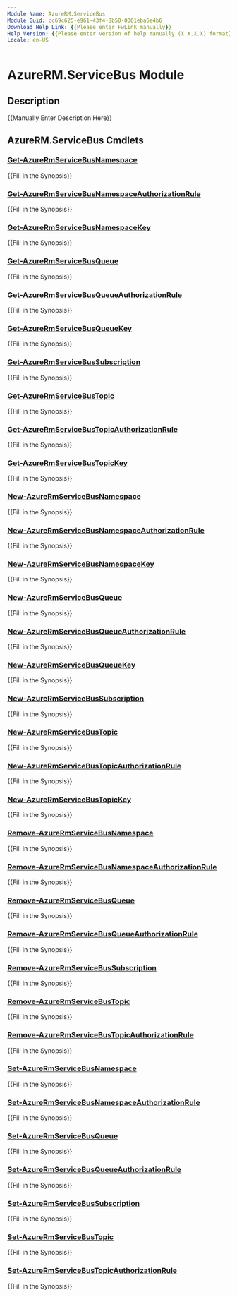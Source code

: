 ```yaml
---
Module Name: AzureRM.ServiceBus
Module Guid: cc69c625-e961-43f4-8b50-0061eba6e4b6
Download Help Link: {{Please enter FwLink manually}}
Help Version: {{Please enter version of help manually (X.X.X.X) format}}
Locale: en-US
---
```


# AzureRM.ServiceBus Module
## Description
{{Manually Enter Description Here}}

## AzureRM.ServiceBus Cmdlets
### [Get-AzureRmServiceBusNamespace](Get-AzureRmServiceBusNamespace.md)
{{Fill in the Synopsis}}

### [Get-AzureRmServiceBusNamespaceAuthorizationRule](Get-AzureRmServiceBusNamespaceAuthorizationRule.md)
{{Fill in the Synopsis}}

### [Get-AzureRmServiceBusNamespaceKey](Get-AzureRmServiceBusNamespaceKey.md)
{{Fill in the Synopsis}}

### [Get-AzureRmServiceBusQueue](Get-AzureRmServiceBusQueue.md)
{{Fill in the Synopsis}}

### [Get-AzureRmServiceBusQueueAuthorizationRule](Get-AzureRmServiceBusQueueAuthorizationRule.md)
{{Fill in the Synopsis}}

### [Get-AzureRmServiceBusQueueKey](Get-AzureRmServiceBusQueueKey.md)
{{Fill in the Synopsis}}

### [Get-AzureRmServiceBusSubscription](Get-AzureRmServiceBusSubscription.md)
{{Fill in the Synopsis}}

### [Get-AzureRmServiceBusTopic](Get-AzureRmServiceBusTopic.md)
{{Fill in the Synopsis}}

### [Get-AzureRmServiceBusTopicAuthorizationRule](Get-AzureRmServiceBusTopicAuthorizationRule.md)
{{Fill in the Synopsis}}

### [Get-AzureRmServiceBusTopicKey](Get-AzureRmServiceBusTopicKey.md)
{{Fill in the Synopsis}}

### [New-AzureRmServiceBusNamespace](New-AzureRmServiceBusNamespace.md)
{{Fill in the Synopsis}}

### [New-AzureRmServiceBusNamespaceAuthorizationRule](New-AzureRmServiceBusNamespaceAuthorizationRule.md)
{{Fill in the Synopsis}}

### [New-AzureRmServiceBusNamespaceKey](New-AzureRmServiceBusNamespaceKey.md)
{{Fill in the Synopsis}}

### [New-AzureRmServiceBusQueue](New-AzureRmServiceBusQueue.md)
{{Fill in the Synopsis}}

### [New-AzureRmServiceBusQueueAuthorizationRule](New-AzureRmServiceBusQueueAuthorizationRule.md)
{{Fill in the Synopsis}}

### [New-AzureRmServiceBusQueueKey](New-AzureRmServiceBusQueueKey.md)
{{Fill in the Synopsis}}

### [New-AzureRmServiceBusSubscription](New-AzureRmServiceBusSubscription.md)
{{Fill in the Synopsis}}

### [New-AzureRmServiceBusTopic](New-AzureRmServiceBusTopic.md)
{{Fill in the Synopsis}}

### [New-AzureRmServiceBusTopicAuthorizationRule](New-AzureRmServiceBusTopicAuthorizationRule.md)
{{Fill in the Synopsis}}

### [New-AzureRmServiceBusTopicKey](New-AzureRmServiceBusTopicKey.md)
{{Fill in the Synopsis}}

### [Remove-AzureRmServiceBusNamespace](Remove-AzureRmServiceBusNamespace.md)
{{Fill in the Synopsis}}

### [Remove-AzureRmServiceBusNamespaceAuthorizationRule](Remove-AzureRmServiceBusNamespaceAuthorizationRule.md)
{{Fill in the Synopsis}}

### [Remove-AzureRmServiceBusQueue](Remove-AzureRmServiceBusQueue.md)
{{Fill in the Synopsis}}

### [Remove-AzureRmServiceBusQueueAuthorizationRule](Remove-AzureRmServiceBusQueueAuthorizationRule.md)
{{Fill in the Synopsis}}

### [Remove-AzureRmServiceBusSubscription](Remove-AzureRmServiceBusSubscription.md)
{{Fill in the Synopsis}}

### [Remove-AzureRmServiceBusTopic](Remove-AzureRmServiceBusTopic.md)
{{Fill in the Synopsis}}

### [Remove-AzureRmServiceBusTopicAuthorizationRule](Remove-AzureRmServiceBusTopicAuthorizationRule.md)
{{Fill in the Synopsis}}

### [Set-AzureRmServiceBusNamespace](Set-AzureRmServiceBusNamespace.md)
{{Fill in the Synopsis}}

### [Set-AzureRmServiceBusNamespaceAuthorizationRule](Set-AzureRmServiceBusNamespaceAuthorizationRule.md)
{{Fill in the Synopsis}}

### [Set-AzureRmServiceBusQueue](Set-AzureRmServiceBusQueue.md)
{{Fill in the Synopsis}}

### [Set-AzureRmServiceBusQueueAuthorizationRule](Set-AzureRmServiceBusQueueAuthorizationRule.md)
{{Fill in the Synopsis}}

### [Set-AzureRmServiceBusSubscription](Set-AzureRmServiceBusSubscription.md)
{{Fill in the Synopsis}}

### [Set-AzureRmServiceBusTopic](Set-AzureRmServiceBusTopic.md)
{{Fill in the Synopsis}}

### [Set-AzureRmServiceBusTopicAuthorizationRule](Set-AzureRmServiceBusTopicAuthorizationRule.md)
{{Fill in the Synopsis}}

